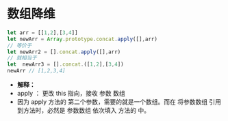 # 数组降维

```js
let arr = [[1,2],[3,4]]
let newArr = Array.prototype.concat.apply([],arr)
// 等价于
let newArr2 = [].concat.apply([],arr)
// 就相当于
let  newArr3 = [].concat.([1,2],[3,4])
newArr // [1,2,3,4]
```

- **解释：**
- apply  ： 更改  this 指向，接收 参数 数组
- 因为 apply 方法的  第二个参数，需要的就是一个数组。而在 将参数数组 引用到方法时，必然是 参数数组  依次填入 方法的 中。